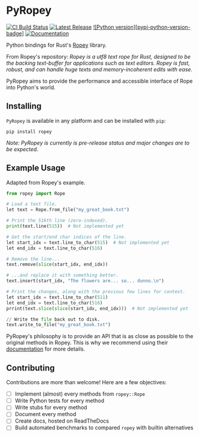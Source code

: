 # PyRopey

[![CI Build Status][github-ci-img]][github-ci]
[![Latest Release][pypi-version-badge]][pypi-version-url]
[![Python version][pypi-python-version-badge]][pypi-version-url]
[![Documentation][docs-rtd-img]][docs-rtd-url]

Python bindings for Rust's [Ropey](https://github.com/cessen/ropey) library.

From Ropey's repository: *Ropey is a utf8 text rope for Rust, designed to be the backing text-buffer for applications such as text editors. Ropey is fast, robust, and can handle huge texts and memory-incoherent edits with ease.*

PyRopey aims to provide the performance and accessible interface of Rope into Python's world.

## Installing

`PyRopey` is available in any platform and can be installed with `pip`:
```
pip install ropey
```

*Note: PyRopey is currently is pre-release status and major changes are to be expected*.

## Example Usage

Adapted from Ropey's example.

```python
from ropey import Rope

# Load a text file.
let text = Rope.from_file("my_great_book.txt")

# Print the 516th line (zero-indexed).
print(text.line(515))  # Not implemented yet

# Get the start/end char indices of the line.
let start_idx = text.line_to_char(515)  # Not implemented yet
let end_idx = text.line_to_char(516)

# Remove the line...
text.remove(slice(start_idx, end_idx))

# ...and replace it with something better.
text.insert(start_idx, "The flowers are... so... dunno.\n")

# Print the changes, along with the previous few lines for context.
let start_idx = text.line_to_char(511)
let end_idx = text.line_to_char(516)
prrint(text.slice(slice(start_idx, end_idx)))  # Not implemented yet

// Write the file back out to disk.
text.write_to_file("my_great_book.txt")
```

PyRopey's philosophy is to provide an API that is as close as possible to the original methods in Ropey. This is why we recommend using their [documentation](https://docs.rs/ropey/latest/ropey/index.html) for more details.

## Contributing

Contributions are more than welcome! Here are a few objectives:

- [ ] Implement (almost) every methods from `ropey::Rope`
- [ ] Write Python tests for every method
- [ ] Write stubs for every method
- [ ] Document every method
- [ ] Create docs, hosted on ReadTheDocs
- [ ] Build automated benchmarks to compared `ropey` with builtin alternatives

[pypi-version-badge]: https://img.shields.io/pypi/djversions/ropey?label=Ropey
[pypi-version-url]: https://pypi.org/project/ropey/
[pypi-python-version-url]: https://img.shields.io/pypi/pyversions/ropey
[github-ci-img]: https://github.com/jeertmans/pyropey/actions/workflows/CI.yml/badge.svg
[github-ci]: https://github.com/jeertmans/pyropey/actions?query=workflow%3Aci
[docs-rtd-url]: https://pyropey.readthedocs.io/en/latest/?badge=latest
[docs-rtd-img]: https://readthedocs.org/projects/pyropey/badge/?version=latest
